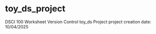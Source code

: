 # toy_ds_project
DSCI 100 Worksheet Version Control toy_ds Project
project creation date: 10/04/2025
